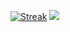 [![Streak](https://github-readme-streak-stats.herokuapp.com/?user=DevelopingFlakes&theme=dark)](https://robin-holl.dev)
<img src="https://api.githubtrends.io/user/svg/DevelopingFlakes/langs?use_percent=True&include_private=True&loc_metric=changed&compact=True&theme=dark">
